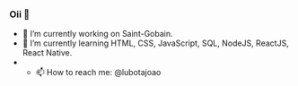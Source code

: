 ### Oii 👋

- 🔭 I’m currently working on Saint-Gobain.
- 🌱 I’m currently learning HTML, CSS, JavaScript, SQL, NodeJS, ReactJS, React Native.
- - 📫 How to reach me: @lubotajoao
<!-- - 👯 I’m looking to collaborate on ...-->
<!-- - 🤔 I’m looking for help with ...-->
<!-- - 💬 Ask me about ... -->
<!-- - 😄 Pronouns: ... -->
<!-- - ⚡ Fun fact: ... -->

